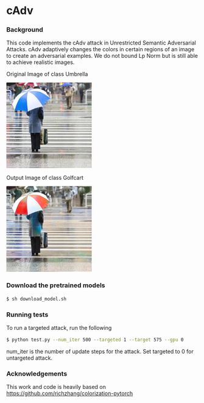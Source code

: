 # cAdv

### Background
This code implements the cAdv attack in Unrestricted Semantic Adversarial Attacks. cAdv adaptively changes the colors in certain regions of an image to create an adversarial examples. We do not bound Lp Norm but is still able to achieve realistic images.

Original Image of class Umbrella

<img src="test_images/n04507155_191.JPEG" width="224" height="224">

Output Image of class Golfcart

<img src="results/n04507155_191.png">


### Download the pretrained models
```bash
$ sh download_model.sh
```

### Running tests
To run a targeted attack, run the following
```bash
$ python test.py --num_iter 500 --targeted 1 --target 575 --gpu 0
```
num_iter is the number of update steps for the attack. Set targeted to 0 for untargeted attack.

### Acknowledgements
This work and code is heavily based on <https://github.com/richzhang/colorization-pytorch>

